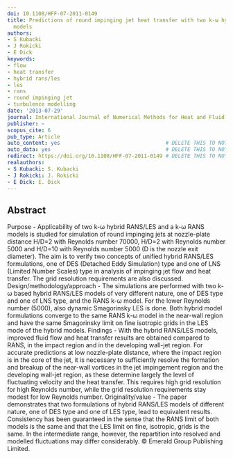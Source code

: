 ```yaml
---
doi: 10.1108/HFF-07-2011-0149
title: Predictions of round impinging jet heat transfer with two k-ω hybrid RANS/LES
  models
authors:
- S Kubacki
- J Rokicki
- E Dick
keywords:
- flow
- heat transfer
- hybrid rans/les
- les
- rans
- round impinging jet
- turbulence modelling
date: '2013-07-29'
journal: International Journal of Numerical Methods for Heat and Fluid Flow
publisher: ~
scopus_cite: 6
pub_type: Article
auto_content: yes                                  # DELETE THIS TO NOT AUTO GENERATE CONTENT
auto_data: yes                                     # DELETE THIS TO NOT AUTO GENERATE METADATA
redirect: https://doi.org/10.1108/HFF-07-2011-0149 # DELETE THIS TO NOT REDIRECT
realauthors:
- S Kubacki: S. Kubacki
- J Rokicki: J. Rokicki
- E Dick: E. Dick
---
```



## Abstract
Purpose - Applicability of two k-ω hybrid RANS/LES and a k-ω RANS models is studied for simulation of round impinging jets at nozzle-plate distance H/D=2 with Reynolds number 70000, H/D=2 with Reynolds number 5000 and H/D=10 with Reynolds number 5000 (D is the nozzle exit diameter). The aim is to verify two concepts of unified hybrid RANS/LES formulations, one of DES (Detached Eddy Simulation) type and one of LNS (Limited Number Scales) type in analysis of impinging jet flow and heat transfer. The grid resolution requirements are also discussed. Design/methodology/approach - The simulations are performed with two k-ω based hybrid RANS/LES models of very different nature, one of DES type and one of LNS type, and the RANS k-ω model. For the lower Reynolds number (5000), also dynamic Smagorinsky LES is done. Both hybrid model formulations converge to the same RANS k-ω model in the near-wall region and have the same Smagorinsky limit on fine isotropic grids in the LES mode of the hybrid models. Findings - With the hybrid RANS/LES models, improved fluid flow and heat transfer results are obtained compared to RANS, in the impact region and in the developing wall-jet region. For accurate predictions at low nozzle-plate distance, where the impact region is in the core of the jet, it is necessary to sufficiently resolve the formation and breakup of the near-wall vortices in the jet impingement region and the developing wall-jet region, as these determine largely the level of fluctuating velocity and the heat transfer. This requires high grid resolution for high Reynolds number, while the grid resolution requirements stay modest for low Reynolds number. Originality/value - The paper demonstrates that two formulations of hybrid RANS/LES models of different nature, one of DES type and one of LES type, lead to equivalent results. Consistency has been guaranteed in the sense that the RANS limit of both models is the same and that the LES limit on fine, isotropic, grids is the same. In the intermediate range, however, the repartition into resolved and modelled fluctuations may differ considerably. © Emerald Group Publishing Limited.
